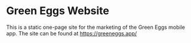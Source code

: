 # Green Eggs Website

This is a static one-page site for the marketing of the Green Eggs mobile app. The site can be found at https://greeneggs.app/